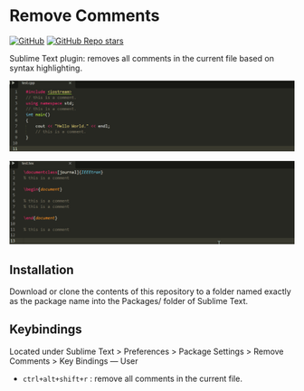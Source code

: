 # Remove Comments

[![GitHub](https://img.shields.io/github/license/mejunliu/RemoveComments?logo=GitHub)](https://github.com/mejunliu/RemoveComments/blob/master/LICENSE)
[![GitHub Repo stars](https://img.shields.io/github/stars/mejunliu/RemoveComments?logo=GitHub&style=flat-square)](https://github.com/mejunliu/RemoveComments/stargazers)

Sublime Text plugin: removes all comments in the current file based on syntax highlighting.

![text](images/cpp.gif)


![text](images/latex.gif)


## Installation

Download or clone the contents of this repository to a folder named exactly as the package name into the Packages/ folder of Sublime Text.

## Keybindings
Located under Sublime Text > Preferences > Package Settings > Remove Comments > Key Bindings — User

- `ctrl+alt+shift+r` : remove all comments in the current file.
